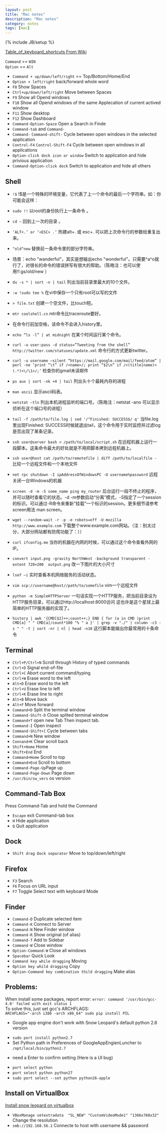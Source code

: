 ```yaml
---
layout: post
title: "Mac notes"
description: "Mac notes"
category: notes
tags: [mac]
---
```

{% include JB/setup %}

[Table_of_keyboard_shortcuts From Wiki](http://en.wikipedia.org/wiki/Table_of_keyboard_shortcuts)  
  
`Command` == `WIN`  
`Option` == `Alt`  

- `Command + up/down/left/right` == Top/Bottom/Home/End
- `Option + left/right` back/forward whole word
- `F8` Show Spaces
- `Ctrl+up/down/left/right` Move between Spaces
- `F9` Show all Opend windows
- `F10` Show all Opend windows of the same Applecation of current actived window 
- `F11` Show desktop
- `F12` Show Dashboard
- `Command-Option-Space` Open a Search in Finde
- `Command-tab` and `Command-`
- `Command-` `Command-shift-` Cycle between open windows in the selected application
- `Control-F4` `Control-Shift-F4` Cycle between open windows in all applications
- `Option-click dock icon or window` Switch to application and hide privious application
- `Command-Option-click dock` Switch to application and hide all others


Shell
-----
- `!$`  !$是一个特殊的环境变量，它代表了上一个命令的最后一个字符串。如：你可能会这样：

- `sudo !!` 以root的身份执行上一条命令 。

- `cd –` 回到上一次的目录 。

- `‘ALT+.’ or ‘<ESC> .’` 热建alt+. 或 esc+. 可以把上次命令行的参数给重复出来。

- `^old^new` 替换前一条命令里的部分字符串。
* 场景：echo "wanderful"，其实是想输出echo "wonderful"。只需要^a^o就行了，对很长的命令的错误拼写有很大的帮助。（陈皓注：也可以使用!!:gs/old/new ）

- `du -s * | sort -n | tail` 列出当前目录里最大的10个文件。

- `:w !sudo tee %` 在vi中保存一个只有root可以写的文件


- `> file.txt` 创建一个空文件，比touch短。

- `mtr coolshell.cn` mtr命令比traceroute要好。

- 在命令行前加空格，该命令不会进入history里。

- `echo “ls -l” | at midnight` 在某个时间运行某个命令。

- `curl -u user:pass -d status=”Tweeting from the shell” http://twitter.com/statuses/update.xml` 命令行的方式更新twitter。

- `curl -u username –silent “https://mail.google.com/mail/feed/atom” | perl -ne ‘print “\t” if /<name>/; print “$2\n” if /<(title|name)>(.*)<\/\1>/;’` 检查你的gmail未读邮件

- `ps aux | sort -nk +4 | tail` 列出头十个最耗内存的进程

- `man ascii` 显示ascii码表。

- `netstat –tln` 列出本机进程监听的端口号。（陈皓注：netstat -ano 可以显示侦听在这个端口号的进程）

- `tail -f /path/to/file.log | sed '/^Finished: SUCCESS$/ q'` 当file.log里出现Finished: SUCCESS时候就退出tail，这个命令用于实时监控并过滤log是否出现了某条记录。

- `ssh user@server bash < /path/to/local/script.sh` 在远程机器上运行一段脚本。这条命令最大的好处就是不用把脚本拷到远程机器上。

- `ssh user@host cat /path/to/remotefile | diff /path/to/localfile -` 比较一个远程文件和一个本地文件

- `net rpc shutdown -I ipAddressOfWindowsPC -U username%password` 远程关闭一台Windows的机器

- `screen -d -m -S some_name ping my_router`  后台运行一段不终止的程序，并可以随时查看它的状态。-d -m参数启动“分离”模式，-S指定了一个session的标识。可以通过-R命令来重新“挂载”一个标识的session。更多细节请参考screen用法 man screen。

- `wget --random-wait -r -p -e robots=off -U mozilla http://www.example.com` 下载整个www.example.com网站。（注：别太过分，大部分网站都有防爬功能了：））

- `curl ifconfig.me` 当你的机器在内网的时候，可以通过这个命令查看外网的IP。

- `convert input.png -gravity NorthWest -background transparent -extent 720×200  output.png` 改一下图片的大小尺寸

- `lsof –i`  实时查看本机网络服务的活动状态。

- `vim scp://username@host//path/to/somefile` vim一个远程文件

- `python -m SimpleHTTPServer` 一句话实现一个HTTP服务，把当前目录设为HTTP服务目录，可以通过http://localhost:8000访问 这也许是这个星球上最简单的HTTP服务器的实现了。

- `history | awk '{CMD[$2]++;count++;} END { for (a in CMD )print CMD[a] " " CMD[a]/count*100 "% " a }' | grep -v "./" | column -c3 -s " " -t | sort -nr | nl | head -n10` 这行脚本能输出你最常用的十条命令

Terminal
--------
- `Ctrl+P/Ctrl+N` Scroll through History of typed commands
- `Ctrl+D` Signal end-of-file
- `Ctrl+C` Abort current command/typing
- `Ctrl+W` Erase word to the left
- `Alt+D` Erase word to the left
- `Ctrl+U` Erase line to left
- `Ctrl+K` Erase line to right
- `Alt+B` Move back
- `Alt+F` Move forward
- `Command+D` Split the terminal window
- `Command-Shift-D` Close splited terminal window
- `Command+T` open new Tab Then inspect tab.
- `Command-I` Open inspect
- `Command-Shift+[` Cycle between tabs
- `Command+N` New window
- `Connand+K` Clear scroll back
- `Shift+Home` Home
- `Shift+End` End
- `Command+Home` Scroll to top
- `Command+End` Scroll to bottom
- `Command-Page-Up`Page up
- `Command-Page-Down` Page down
- `/usr/bin/sw_vers` os version

Command-Tab Box
---------------
Press Command-Tab and hold the Command  
- `Escape` exit Command-tab box
- `H` Hide application
- `Q` Quit application

Dock
----
- `Shift drag Dock separator` Move to top/down/left/right


Firefox
-------
- `F3` Search
- `F6` Focus on URL input
- `F7` Toggle Select text with keyboard Mode

Finder
------
- `Command-D` Duplicate selected item
- `Command-K` Connect to Server
- `Command-N` New Finder window
- `Command-R` Show original (of alias)
- `Command-T` Add to Sidebar
- `Command-W` Close window
- `Option-Command-W` Close all windows
- `Spacebar` Quick Look
- `Command key while dragging` Moving
- `Option key whild dragging` Copy
- `Option-Command key combination thild dragging` Make alias


Problems:
---------
When install some packages, report error: `error: command '/usr/bin/gcc-4.0' failed with exit status 1`  
To solve this, just set gcc's ARCHFLAGS:  
`ARCHFLAGS="-arch i386 -arch x86_64" sudo pip install PIL`
  

* Google app engine don't work with Snow Leopard's default python 2.6 version
- `sudo port install python2.7`
- Set Python path in Preferences of GoogleAppEngienLuncher to `/opt/local/bin/python2.7`
* need a Enter to confirm setting (Here is a UI bug)

- `port select python`
- `port select python python27`
- `sudo port select --set python python26-apple`

Install on VirtualBox
---------------------
[Install snow leopard on virtualbox](http://www.sysprobs.com/iboot-loader-virtualbox-install-snow-leopard)
- `VBoxManage setextradata  "SL_NEW" "CustomVideoMode1" "1366x768x32"` Change the resolution
- `smb://192.168.56.1` Connecte to host with username && password